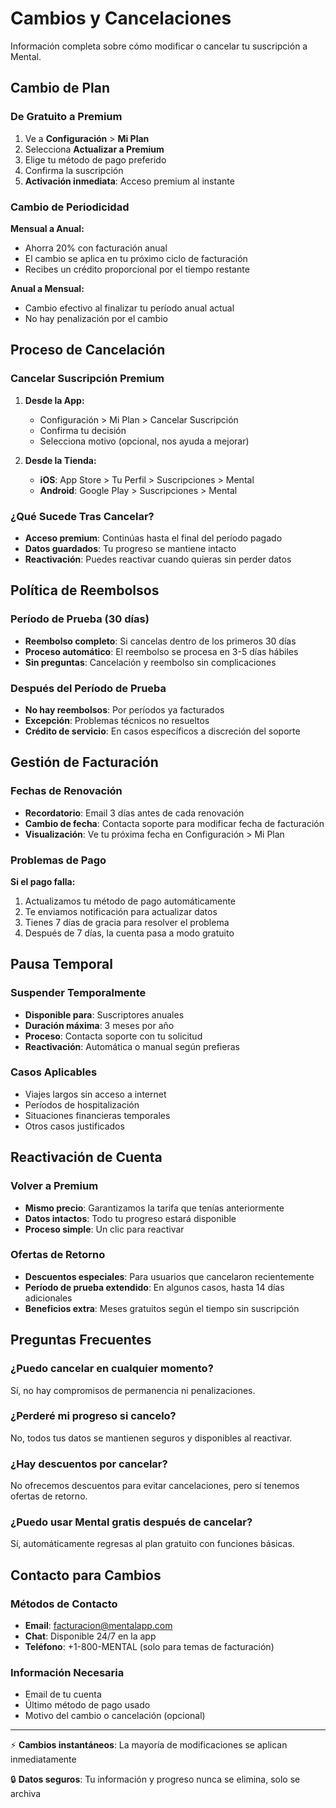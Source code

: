 # Cambios y Cancelaciones

Información completa sobre cómo modificar o cancelar tu suscripción a Mental.

## Cambio de Plan

### De Gratuito a Premium

1. Ve a **Configuración** > **Mi Plan**
2. Selecciona **Actualizar a Premium**
3. Elige tu método de pago preferido
4. Confirma la suscripción
5. **Activación inmediata**: Acceso premium al instante

### Cambio de Periodicidad

**Mensual a Anual:**

- Ahorra 20% con facturación anual
- El cambio se aplica en tu próximo ciclo de facturación
- Recibes un crédito proporcional por el tiempo restante

**Anual a Mensual:**

- Cambio efectivo al finalizar tu período anual actual
- No hay penalización por el cambio

## Proceso de Cancelación

### Cancelar Suscripción Premium

1. **Desde la App:**

   - Configuración > Mi Plan > Cancelar Suscripción
   - Confirma tu decisión
   - Selecciona motivo (opcional, nos ayuda a mejorar)

2. **Desde la Tienda:**
   - **iOS**: App Store > Tu Perfil > Suscripciones > Mental
   - **Android**: Google Play > Suscripciones > Mental

### ¿Qué Sucede Tras Cancelar?

- **Acceso premium**: Continúas hasta el final del período pagado
- **Datos guardados**: Tu progreso se mantiene intacto
- **Reactivación**: Puedes reactivar cuando quieras sin perder datos

## Política de Reembolsos

### Período de Prueba (30 días)

- **Reembolso completo**: Si cancelas dentro de los primeros 30 días
- **Proceso automático**: El reembolso se procesa en 3-5 días hábiles
- **Sin preguntas**: Cancelación y reembolso sin complicaciones

### Después del Período de Prueba

- **No hay reembolsos**: Por períodos ya facturados
- **Excepción**: Problemas técnicos no resueltos
- **Crédito de servicio**: En casos específicos a discreción del soporte

## Gestión de Facturación

### Fechas de Renovación

- **Recordatorio**: Email 3 días antes de cada renovación
- **Cambio de fecha**: Contacta soporte para modificar fecha de facturación
- **Visualización**: Ve tu próxima fecha en Configuración > Mi Plan

### Problemas de Pago

**Si el pago falla:**

1. Actualizamos tu método de pago automáticamente
2. Te enviamos notificación para actualizar datos
3. Tienes 7 días de gracia para resolver el problema
4. Después de 7 días, la cuenta pasa a modo gratuito

## Pausa Temporal

### Suspender Temporalmente

- **Disponible para**: Suscriptores anuales
- **Duración máxima**: 3 meses por año
- **Proceso**: Contacta soporte con tu solicitud
- **Reactivación**: Automática o manual según prefieras

### Casos Aplicables

- Viajes largos sin acceso a internet
- Períodos de hospitalización
- Situaciones financieras temporales
- Otros casos justificados

## Reactivación de Cuenta

### Volver a Premium

- **Mismo precio**: Garantizamos la tarifa que tenías anteriormente
- **Datos intactos**: Todo tu progreso estará disponible
- **Proceso simple**: Un clic para reactivar

### Ofertas de Retorno

- **Descuentos especiales**: Para usuarios que cancelaron recientemente
- **Período de prueba extendido**: En algunos casos, hasta 14 días adicionales
- **Beneficios extra**: Meses gratuitos según el tiempo sin suscripción

## Preguntas Frecuentes

### ¿Puedo cancelar en cualquier momento?

Sí, no hay compromisos de permanencia ni penalizaciones.

### ¿Perderé mi progreso si cancelo?

No, todos tus datos se mantienen seguros y disponibles al reactivar.

### ¿Hay descuentos por cancelar?

No ofrecemos descuentos para evitar cancelaciones, pero sí tenemos ofertas de retorno.

### ¿Puedo usar Mental gratis después de cancelar?

Sí, automáticamente regresas al plan gratuito con funciones básicas.

## Contacto para Cambios

### Métodos de Contacto

- **Email**: facturacion@mentalapp.com
- **Chat**: Disponible 24/7 en la app
- **Teléfono**: +1-800-MENTAL (solo para temas de facturación)

### Información Necesaria

- Email de tu cuenta
- Último método de pago usado
- Motivo del cambio o cancelación (opcional)

---

⚡ **Cambios instantáneos**: La mayoría de modificaciones se aplican inmediatamente

🔒 **Datos seguros**: Tu información y progreso nunca se elimina, solo se archiva
